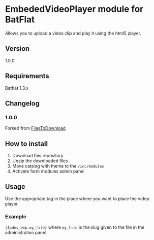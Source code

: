# EmbededVideoPlayer module for BatFlat
Allows you to upload a video clip and play it using the html5 player.

## Version
1.0.0

## Requirements
Batflat 1.3.x

## Changelog
### 1.0.0
Forked from [FilesToDownload](https://github.com/piotr-placzek/BatFlat-FilesToDownload)

## How to install
1. Download this repository
2. Unzip the downloaded files
3. Move catalog with theme to the `/inc/modules` 
4. Activate form modules admin panel

## Usage
Use the appropriate tag in the place where you want to place the videa player.

### Example
`{$pdev_evp.my_file}` where `my_file` is the slug given to the file in the administration panel.

